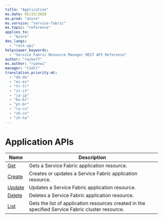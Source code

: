 ```yaml
---
title: "Application"
ms.date: 05/25/2018
ms.prod: "azure"
ms.service: "service-fabric"
ms.topic: "reference"
applies_to: 
  - "Azure"
dev_langs: 
  - "rest-api"
helpviewer_keywords: 
  - "Service Fabric Resource Manager REST API Reference"
author: "rwike77"
ms.author: "ryanwi"
manager: "timlt"
translation.priority.mt: 
  - "de-de"
  - "es-es"
  - "fr-fr"
  - "it-it"
  - "ja-jp"
  - "ko-kr"
  - "pt-br"
  - "ru-ru"
  - "zh-cn"
  - "zh-tw"
---
```

# Application APIs

| Name | Description |
| --- | --- |
| [Get](sfrp-2017-07-01-preview-api-applications_get.md) | Gets a Service Fabric application resource.<br/> |
| [Create](sfrp-2017-07-01-preview-api-applications_create.md) | Creates or updates a Service Fabric application resource.<br/> |
| [Update](sfrp-2017-07-01-preview-api-applications_update.md) | Updates a Service Fabric application resource.<br/> |
| [Delete](sfrp-2017-07-01-preview-api-applications_delete.md) | Deletes a Service Fabric application resource.<br/> |
| [List](sfrp-2017-07-01-preview-api-applications_list.md) | Gets the list of application resources created in the specified Service Fabric cluster resource.<br/> |

